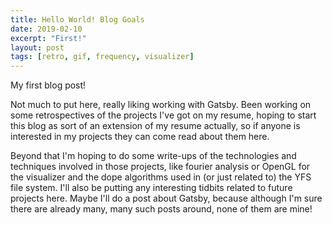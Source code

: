 ```yaml
---
title: Hello World! Blog Goals 
date: 2019-02-10
excerpt: "First!"
layout: post
tags: [retro, gif, frequency, visualizer]
---
```


My first blog post!

Not much to put here, really liking working with Gatsby. Been working on some
retrospectives of the projects I've got on my resume, hoping to start this blog
as sort of an extension of my resume actually, so if anyone is interested in 
my projects they can come read about them here. 

Beyond that I'm hoping to do 
some write-ups of the technologies and techniques involved in those projects, 
like fourier analysis or OpenGL for the visualizer and the dope algorithms 
used in (or just related to) the YFS file system. I'll also be putting any
interesting tidbits related to future projects here. Maybe I'll do a post about
Gatsby, because although I'm sure there are already many, many such posts 
around, none of them are mine!